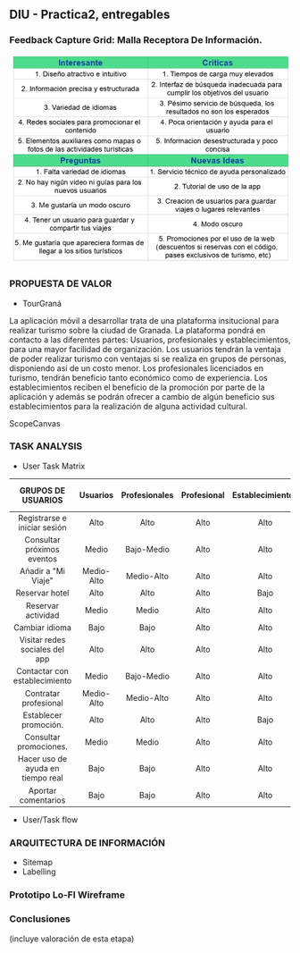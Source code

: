 ## DIU - Practica2, entregables

### Feedback Capture Grid: Malla Receptora De Información.
![ScreenShot](imgs/FeedbackCaptureGrid.jpg)

### PROPUESTA DE VALOR

* TourGraná

La aplicación móvil a desarrollar trata de una plataforma insitucional para realizar turismo sobre la ciudad de Granada. La plataforma pondrá en contacto a las diferentes partes: Usuarios, profesionales y establecimientos, para una mayor facilidad de organización. Los usuarios tendrán la ventaja de poder realizar turismo con ventajas si se realiza en grupos de personas, disponiendo así de un costo menor. Los profesionales licenciados en turismo, tendrán beneficio tanto económico como de experiencia. Los establecimientos reciben el beneficio de la promoción por parte de la aplicación y además se podrán ofrecer a cambio de algún beneficio sus establecimientos para la realización de alguna actividad cultural.

ScopeCanvas

### TASK ANALYSIS

* User Task Matrix 

|GRUPOS DE USUARIOS                 | Usuarios        | Profesionales        | Profesional     | Establecimientos   | Usuarios no registrados  |
| :------:                          | :------:        | :------:             |  :------:       | :------:           |  :------:                |
| Registrarse e iniciar sesión      | Alto            |  Alto                |     Alto        | Alto               | NO                       |
| Consultar próximos eventos        | Medio           |  Bajo-Medio          |     Alto        | Alto               | NO                       |
| Añadir a "Mi Viaje"               | Medio-Alto      |  Medio-Alto          |     Alto        | Alto               | NO                       |
| Reservar hotel                    | Alto            |  Alto                |     Alto        | Bajo               | NO                       |
| Reservar actividad                | Medio           |  Medio               |     Alto        | Alto               | NO                       |
| Cambiar idioma                    | Bajo            |  Bajo                |     Alto        | Alto               | NO                       |
| Visitar redes sociales del app    | Alto            |  Alto                |     Alto        | Alto               | NO                       |
| Contactar con establecimiento     | Medio           |  Bajo-Medio          |     Alto        | Alto               | NO                       |
| Contratar profesional             | Medio-Alto      |  Medio-Alto          |     Alto        | Alto               | NO                       |
| Establecer promoción.             | Alto            |  Alto                |     Alto        | Bajo               | NO                       |
| Consultar promociones.            | Medio           |  Medio               |     Alto        | Alto               | NO                       |
| Hacer uso de ayuda en tiempo real | Bajo            |  Bajo                |     Alto        | Alto               | NO                       |
| Aportar comentarios               | Bajo            |  Bajo                |     Alto        | Alto               | NO                       |

* User/Task flow


### ARQUITECTURA DE INFORMACIÓN

* Sitemap 
* Labelling 


### Prototipo Lo-FI Wireframe 


### Conclusiones  
(incluye valoración de esta etapa)

